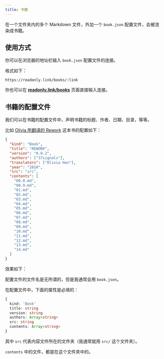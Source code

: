 ```yaml
---
title: 书籍
---
```


在一个文件夹内的多个 Markdown 文件，外加一个 `book.json` 配置文件，会被渲染成书籍。

## 使用方式

你可以在浏览器的地址栏输入 `book.json` 配置文件的连接。

格式如下：

```
https://readonly.link/books/:link
```

你也可以在 [**readonly.link/books**](https://readonly.link/articles) 页面直接输入连接。

## 书籍的配置文件

我们可以在书籍的配置文件中，声明书籍的标题、作者、日期、目录，等等。

比如 [Olivia 所翻译的 Rework](https://github.com/readonlylink/readonlylink-books/tree/master/rework) 这本书的配置如下：

```json
{
  "kind": "Book",
  "title": "REWORK",
  "version": "0.0.2",
  "authors": ["37signals"],
  "translators": ["Olivia Han"],
  "year": "2010",
  "src": "src",
  "contents": [
    "00.0.md",
    "00.9.md",
    "01.md",
    "02.md",
    "03.md",
    "04.md",
    "05.md",
    "06.md",
    "07.md",
    "08.md",
    "09.md",
    "10.md",
    "11.md",
    "12.md",
    "13.md",
    "14.md"
  ]
}
```

效果如下：

<readonlylink href="https://readonlylink-books.netlify.app/rework/book.json" />

配置文件的文件名是无所谓的，但是我通常会用 `book.json`。

在配置文件中，下面的属性是必填的：

```typescript
{
  kind: 'Book'
  title: string
  version: string
  authors: Array<string>
  src: string
  contents: Array<string>
}
```

其中 `src` 代表内容文件所在的文件夹（我通常就用 `src/` 这个文件夹）。

`contents` 中的文件，都是在这个文件夹中的。
